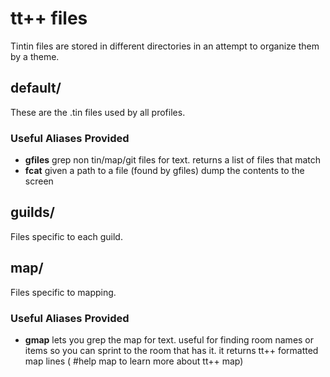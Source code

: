 # tt++ files
Tintin files are stored in different directories in an attempt to organize them
by a theme.

## default/
These are the .tin files used by all profiles.

### Useful Aliases Provided
- **gfiles**
  grep non tin/map/git files for text.  returns a list of files that match
- **fcat**
  given a path to a file (found by gfiles) dump the contents to the screen

## guilds/
Files specific to each guild.

## map/
Files specific to mapping.

### Useful Aliases Provided
- **gmap**
  lets you grep the map for text.  useful for finding room names or items so you
  can sprint to the room that has it.  it returns tt++ formatted map lines (
  #help map to learn more about tt++ map)
